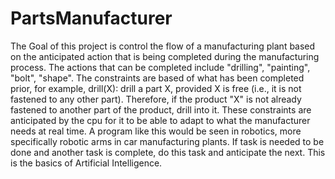 # PartsManufacturer
The Goal of this project is control the flow of a manufacturing plant based on the anticipated action that is being completed during the 
manufacturing process.
The actions that can be completed include "drilling", "painting", "bolt", "shape".
The constraints are based of what has been completed prior, for example, drill(X): drill a part X, provided X is free (i.e., it is not fastened to any other part).
Therefore, if the product "X" is not already fastened to another part of the product, drill into it. These constraints are anticipated by the cpu for it to be
able to adapt to what the manufacturer needs at real time. 
A program like this would be seen in robotics, more specifically robotic arms in car manufacturing plants. If task is needed to be done and another task is 
complete, do this task and anticipate the next. This is the basics of Artificial Intelligence.
